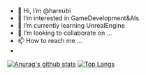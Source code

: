 - 👋 Hi, I’m @hareubi
- 👀 I’m interested in GameDevelopment&AIs
- 🌱 I’m currently learning UnrealEngine
- 💞️ I’m looking to collaborate on ...
- 📫 How to reach me ...
- 
[![Anurag's github stats](https://github-readme-stats.vercel.app/api?username=hokagn&title_color=cccccc&bg_color=000000&text_color=db691d&hide_border=true&show_icons=true&icon_color=b3b3b3&border_radius=5)](https://github.com/anuraghazra/github-readme-stats)
[![Top Langs](https://github-readme-stats.vercel.app/api/top-langs/?username=hokagn&layout=compact&title_color=cccccc&bg_color=000000&text_color=db691d&hide_border=true&show_icons=true&icon_color=404040&border_radius=5)](https://github.com/anuraghazra/github-readme-stats)
